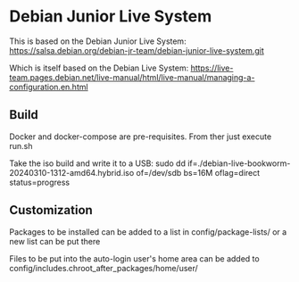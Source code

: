 # Debian Junior Live System

This is based on the Debian Junior Live System:
https://salsa.debian.org/debian-jr-team/debian-junior-live-system.git

Which is itself based on the Debian Live System:
https://live-team.pages.debian.net/live-manual/html/live-manual/managing-a-configuration.en.html

## Build

Docker and docker-compose are pre-requisites. From ther just execute run.sh

Take the iso build and write it to a USB:
sudo dd if=./debian-live-bookworm-20240310-1312-amd64.hybrid.iso of=/dev/sdb bs=16M oflag=direct status=progress

## Customization

Packages to be installed can be added to a list in config/package-lists/ or a new list can be put there

Files to be put into the auto-login user's home area can be added to config/includes.chroot_after_packages/home/user/

